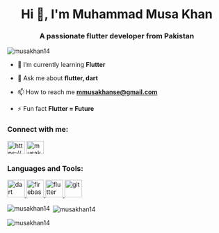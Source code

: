 <h1 align="center">Hi 👋, I'm Muhammad Musa Khan</h1>
<h3 align="center">A passionate flutter developer from Pakistan</h3>

<p align="left"> <img src="https://cdn.dribbble.com/users/1162077/screenshots/3848914/programmer.gif" alt="musakhan14" /> </p>

- 🌱 I’m currently learning **Flutter**

- 💬 Ask me about **flutter, dart**

- 📫 How to reach me **mmusakhanse@gmail.com**

- ⚡ Fun fact **Flutter = Future**

<h3 align="left">Connect with me:</h3>
<p align="left">
<a href="https://linkedin.com/in/https://www.linkedin.com/in/musa-khan-987542228" target="blank"><img align="center" src="https://raw.githubusercontent.com/rahuldkjain/github-profile-readme-generator/master/src/images/icons/Social/linked-in-alt.svg" alt="https://www.linkedin.com/in/musa-khan-987542228" height="30" width="40" /></a>
<a href="https://instagram.com/musakhan____" target="blank"><img align="center" src="https://raw.githubusercontent.com/rahuldkjain/github-profile-readme-generator/master/src/images/icons/Social/instagram.svg" alt="musakhan____" height="30" width="40" /></a>
</p>

<h3 align="left">Languages and Tools:</h3>
<p align="left"> <a href="https://dart.dev" target="_blank" rel="noreferrer"> <img src="https://www.vectorlogo.zone/logos/dartlang/dartlang-icon.svg" alt="dart" width="40" height="40"/> </a> <a href="https://firebase.google.com/" target="_blank" rel="noreferrer"> <img src="https://www.vectorlogo.zone/logos/firebase/firebase-icon.svg" alt="firebase" width="40" height="40"/> </a> <a href="https://flutter.dev" target="_blank" rel="noreferrer"> <img src="https://www.vectorlogo.zone/logos/flutterio/flutterio-icon.svg" alt="flutter" width="40" height="40"/> </a> <a href="https://git-scm.com/" target="_blank" rel="noreferrer"> <img src="https://www.vectorlogo.zone/logos/git-scm/git-scm-icon.svg" alt="git" width="40" height="40"/> </a> </p>

<p><img align="left" src="https://github-readme-stats.vercel.app/api/top-langs?username=musakhan14&show_icons=true&locale=en&layout=compact" alt="musakhan14" /></p>

<p>&nbsp;<img align="center" src="https://github-readme-stats.vercel.app/api?username=musakhan14&show_icons=true&locale=en" alt="musakhan14" /></p>

<p><img align="center" src="https://github-readme-streak-stats.herokuapp.com/?user=musakhan14&" alt="musakhan14" /></p>
